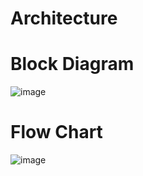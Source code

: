 # Architecture
# Block Diagram
![image](https://user-images.githubusercontent.com/89633636/133654268-e35f6154-7bb7-407d-b12f-917e530131ca.png)

# Flow Chart
![image](https://user-images.githubusercontent.com/89633636/133657024-95addf4b-5a66-465e-9e2c-f77fc19378eb.png)

